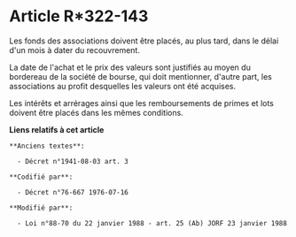 # Article R*322-143

Les fonds des associations doivent être placés, au plus tard, dans le délai d'un mois à dater du recouvrement.

La date de l'achat et le prix des valeurs sont justifiés au moyen du bordereau de la société de bourse, qui doit mentionner,
d'autre part, les associations au profit desquelles les valeurs ont été acquises.

Les intérêts et arrérages ainsi que les remboursements de primes et lots doivent être placés dans les mêmes conditions.

**Liens relatifs à cet article**

	**Anciens textes**:

	  - Décret n°1941-08-03 art. 3

	**Codifié par**:

	  - Décret n°76-667 1976-07-16

	**Modifié par**:

	  - Loi n°88-70 du 22 janvier 1988 - art. 25 (Ab) JORF 23 janvier 1988
